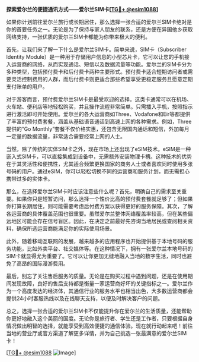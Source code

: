 **探索爱尔兰的便捷通讯方式——爱尔兰SIM卡[[TG💪+ @esim1088](https://t.me/s/esim1088)]**

如果你计划前往爱尔兰旅行或长期居住，那么选择一张合适的爱尔兰SIM卡绝对是你的首要任务之一。无论是为了保持与家人朋友的联系，还是方便在异国他乡获取网络支持，一张优质的爱尔兰SIM卡都能为你带来极大的便利。

首先，让我们来了解一下什么是爱尔兰SIM卡。简单来说，SIM卡（Subscriber Identity Module）是一种用于存储用户信息的小型芯片卡，它可以让您的手机接入运营商的网络，从而实现通话、短信以及数据流量等功能。爱尔兰的SIM卡分为多种类型，包括预付费卡和后付费卡两种主要形式。预付费卡适合短期访问者或需要灵活控制费用的人群，而后付费卡则更适合那些希望享受更稳定服务且愿意定期支付账单的用户。

对于游客而言，预付费爱尔兰SIM卡是最受欢迎的选择。这类卡通常可以在机场、火车站、便利店等地轻松购买，并且操作流程非常简单。只需插入手机，按照指示进行激活即可开始使用。爱尔兰的各大运营商如Three、Vodafone和Eir等都提供了丰富的预付费套餐，涵盖从基础语音通话到高速上网的各种需求。例如，Three提供的“Go Monthly”套餐不仅价格实惠，还包含无限国内通话和短信，外加每月一定量的数据流量，非常适合需要经常上网的人士。

当然，除了传统的实体SIM卡之外，现在市场上还出现了eSIM技术。eSIM是一种嵌入式SIM卡，可以直接集成到设备中，无需额外安装物理卡槽。这种技术的优势在于其灵活性和便携性，尤其适合频繁更换国家的商务人士或者喜欢同时使用多张号码的用户。通过eSIM，你可以轻松切换不同的运营商和服务计划，而无需担心携带过多的实体卡。

那么，在选择爱尔兰SIM卡时应该注意些什么呢？首先，明确自己的需求至关重要。如果你只是短暂访问，那么选择一个性价比高的预付费套餐就足够了；但如果你打算长期居住，则可能需要考虑后付费方案以获得更好的服务保障。其次，了解各运营商的具体覆盖范围也很重要。虽然爱尔兰整体网络覆盖率较高，但在某些偏远地区可能会存在信号盲区。因此，在决定之前最好先咨询当地居民或查阅相关资料，确保所选运营商能满足你的实际使用场景。

此外，随着移动互联网的发展，越来越多的应用程序也开始提供基于本地号码的服务功能，比如外卖平台、社交媒体等。在这种情况下，拥有一张爱尔兰本地号码的SIM卡就显得尤为重要了。它可以让你更加无缝地融入当地的数字生活，同时也避免了高昂的国际漫游费用。

最后，别忘了关注售后服务的质量。无论是在购买过程中遇到问题，还是在使用期间发现故障，良好的售后支持都是衡量一家运营商好坏的关键指标之一。爱尔兰作为一个高度发达的经济体，其通信行业的服务水平也相当出色，大多数运营商都会提供24小时客服热线以及在线聊天支持，以便及时解决客户的问题。

总之，选择一张合适的爱尔兰SIM卡不仅能提升你在爱尔兰的生活质量，还能帮助你更好地融入这个美丽的国度。无论你是旅行者、学生还是工作者，只要根据自身情况做出明智的选择，就能享受到高效便捷的通信体验。现在就行动起来吧！前往当地的营业厅或官方渠道了解更多详情，并为自己挑选一张最满意的爱尔兰SIM卡！

[[TG💪+ @esim1088](https://t.me/s/esim1088) ![Image](https://i.postimg.cc/4NQfJmqS/Snipaste-2025-05-13-00-14-12.png)]